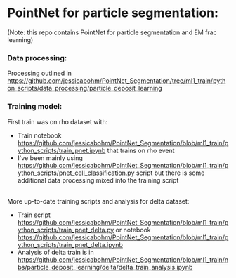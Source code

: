 <h1>PointNet for particle segmentation:</h1>
(Note: this repo contains PointNet for particle segmentation and EM frac learning) </br>

<h3>Data processing:</h3>

Processing outlined in https://github.com/jessicabohm/PointNet_Segmentation/tree/ml1_train/python_scripts/data_processing/particle_deposit_learning

<h3>Training model:</h3>

First train was on rho dataset with:
* Train notebook https://github.com/jessicabohm/PointNet_Segmentation/blob/ml1_train/python_scripts/train_pnet.ipynb that trains on rho event
* I've been mainly using https://github.com/jessicabohm/PointNet_Segmentation/blob/ml1_train/python_scripts/pnet_cell_classification.py script but there is some additional data processing mixed into the training script </br></br>


More up-to-date training scripts and analysis for delta dataset:
* Train script https://github.com/jessicabohm/PointNet_Segmentation/blob/ml1_train/python_scripts/train_pnet_delta.py or notebook https://github.com/jessicabohm/PointNet_Segmentation/blob/ml1_train/python_scripts/train_pnet_delta.ipynb
* Analysis of delta train is in https://github.com/jessicabohm/PointNet_Segmentation/blob/ml1_train/nbs/particle_deposit_learning/delta/delta_train_analysis.ipynb